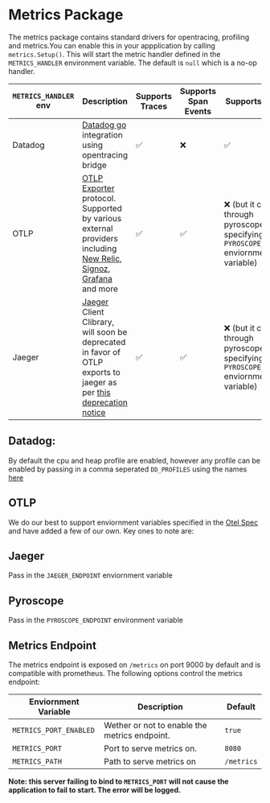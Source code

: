 # Metrics Package

The metrics package contains standard drivers for opentracing, profiling and metrics.You can enable this in your appplication by calling `metrics.Setup()`. This will start the metric handler defined in the `METRICS_HANDLER` environment variable. The default is `null` which is a no-op handler.

| `METRICS_HANDLER` env | Description                                                                                                                                                                                                                                                                                                                                                                                                                          | Supports Traces | Supports Span Events | Supports Profiling                                                                            |
|-----------------------|--------------------------------------------------------------------------------------------------------------------------------------------------------------------------------------------------------------------------------------------------------------------------------------------------------------------------------------------------------------------------------------------------------------------------------------|-----------------|----------------------|-----------------------------------------------------------------------------------------------|
| Datadog               | [Datadog go](https://docs.datadoghq.com/integrations/go/) integration using opentracing bridge                                                                                                                                                                                                                                                                                                                                       | ✅               | ❌                    | ✅                                                                                             |
| OTLP                  | [OTLP Exporter](https://opentelemetry.io/docs/specs/otel/protocol/exporter/) protocol. Supported by various external providers including [New Relic](https://docs.newrelic.com/docs/more-integrations/open-source-telemetry-integrations/opentelemetry/opentelemetry-introduction/), [Signoz](https://signoz.io/blog/opentelemetry-collector-complete-guide/), [Grafana](https://grafana.com/docs/opentelemetry/collector/) and more | ✅               | ✅                    | ❌ (but it can through pyroscope, by specifying the `PYROSCOPE_ENDPOINT` enviornment variable) |
| Jaeger                | [Jaeger](https://www.jaegertracing.io/docs/1.46/) Client Clibrary, will soon be deprecated in favor of OTLP exports to jaeger as per [this deprecation notice](https://www.jaegertracing.io/docs/1.46/client-libraries/)                                                                                                                                                                                                             | ✅               | ✅                    | ❌ (but it can through pyroscope, by specifying the `PYROSCOPE_ENDPOINT` enviornment variable) |

## Datadog:

By default the cpu and heap profile are enabled, however any profile can be enabled
by passing in a comma seperated `DD_PROFILES` using the names [here](https://github.com/DataDog/dd-trace-go/blob/v1.42.1/profiler/profile.go#L78)

## OTLP

We do our best to support enviornment variables specified in the [Otel Spec](https://opentelemetry.io/docs/specs/otel/configuration/sdk-environment-variables/) and have added a few of our own. Key ones to note are:


## Jaeger

Pass in the `JAEGER_ENDPOINT` enviornment variable

## Pyroscope

Pass in the `PYROSCOPE_ENDPOINT` environment variable

## Metrics Endpoint

The metrics endpoint is exposed on `/metrics` on port 9000 by default and is compatible with prometheus. The following options control the metrics endpoint:

| Enviornment Variable   | Description                                   | Default    |
|------------------------|-----------------------------------------------|------------|
| `METRICS_PORT_ENABLED` | Wether or not to enable the metrics endpoint. | `true`     |
| `METRICS_PORT`         | Port to serve metrics on.                     | `8080`     |
| `METRICS_PATH`         | Path to serve metrics on                      | `/metrics` |

**Note: this server failing to bind to `METRICS_PORT` will not cause the application to fail to start. The error will be logged.**
